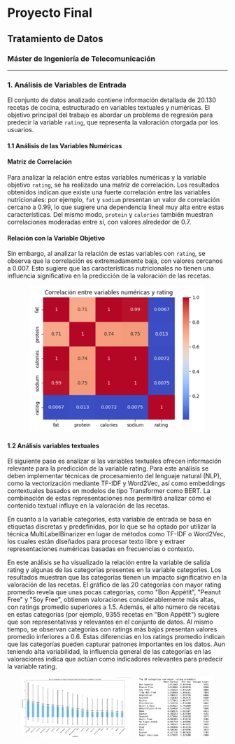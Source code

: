 # Proyecto Final

## Tratamiento de Datos

### Máster de Ingeniería de Telecomunicación

---

### 1. Análisis de Variables de Entrada
El conjunto de datos analizado contiene información detallada de 20.130 recetas de cocina, estructurado en variables textuales y numéricas. El objetivo principal del trabajo es abordar un problema de regresión para predecir la variable `rating`, que representa la valoración otorgada por los usuarios.

#### 1.1 Análisis de las Variables Numéricas

#### Matriz de Correlación

Para analizar la relación entre estas variables numéricas y la variable objetivo `rating`, se ha realizado una matriz de correlación. Los resultados obtenidos indican que existe una fuerte correlación entre las variables nutricionales: por ejemplo, `fat` y `sodium` presentan un valor de correlación cercano a 0.99, lo que sugiere una dependencia lineal muy alta entre estas características. Del mismo modo, `protein` y `calories` también muestran correlaciones moderadas entre sí, con valores alrededor de 0.7.

#### Relación con la Variable Objetivo

Sin embargo, al analizar la relación de estas variables con `rating`, se observa que la correlación es extremadamente baja, con valores cercanos a 0.007. Esto sugiere que las características nutricionales no tienen una influencia significativa en la predicción de la valoración de las recetas.

<div align="center">
  <img src="images/Imagen1.png" alt="Matriz correlación" width="400px">
</div>


#### 1.2 Análisis variables textuales

El siguiente paso es analizar si las variables textuales ofrecen información relevante para la predicción de la variable rating. Para este análisis se deben implementar técnicas de procesamiento del lenguaje natural (NLP), como la vectorización mediante TF-IDF y Word2Vec, así como embeddings contextuales basados en modelos de tipo Transformer como BERT. La combinación de estas representaciones nos permitirá analizar cómo el contenido textual influye en la valoración de las recetas.

En cuanto a la variable categories, esta variable de entrada se basa en etiquetas discretas y predefinidas, por lo que se ha optado por utilizar la técnica MultiLabelBinarizer en lugar de métodos como TF-IDF o Word2Vec, los cuales están diseñados para procesar texto libre y extraer representaciones numéricas basadas en frecuencias o contexto.

En este análisis se ha visualizado la relación entre la variable de salida rating y algunas de las categorías presentes en la variable categories. Los resultados muestran que las categorías tienen un impacto significativo en la valoración de las recetas. El gráfico de las 20 categorías con mayor rating promedio revela que unas pocas categorías, como "Bon Appétit", "Peanut Free" y "Soy Free", obtienen valoraciones considerablemente más altas, con ratings promedio superiores a 1.5. Además, el alto número de recetas en estas categorías (por ejemplo, 9355 recetas en "Bon Appétit") sugiere que son representativas y relevantes en el conjunto de datos. Al mismo tiempo, se observan categorías con ratings más bajos presentan valores promedio inferiores a 0.6. Estas diferencias en los ratings promedio indican que las categorías pueden capturar patrones importantes en los datos. Aun teniendo alta variabilidad, la influencia general de las categorías en las valoraciones indica que actúan como indicadores relevantes para predecir la variable rating.

<div align="center">
  <img src="images/AnalisisCategorias.png" alt="Gráfica Categorias" width="50%" style="display:inline-block; margin-right:10px;">
  <img src="images/AnalisisCategorias2.png" alt="Gráfica Categorias" width="35%" style="display:inline-block;">
</div>
